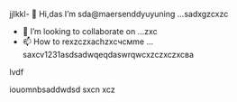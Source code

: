 jjlkkl- 👋 Hi,das I’m sda@maersenddyuyuning ...sadxgzcxzc
- 💞️ I’m looking to collaborate on ...zxc
- 📫 How to rexzczxachzxcчсмme ...
saxcv1231asdsadwqeqdaswrqwcxzczxczxcва
<!---asad
maersenddy012/maersenddy012 is a ✨ special ✨ repository becaugdf `README.md`d (this file) appears on your GitHub profildasvce.
You can click the Preview link to take a look at your changes.
--->lvdf
iouomnbsaddwdsd
sxcn
xcz
